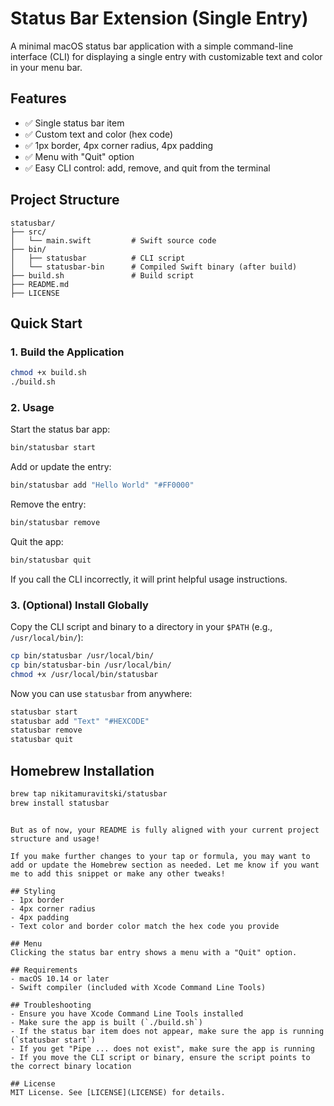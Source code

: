 # Status Bar Extension (Single Entry)

A minimal macOS status bar application with a simple command-line interface (CLI) for displaying a single entry with customizable text and color in your menu bar.

## Features

- ✅ Single status bar item
- ✅ Custom text and color (hex code)
- ✅ 1px border, 4px corner radius, 4px padding
- ✅ Menu with "Quit" option
- ✅ Easy CLI control: add, remove, and quit from the terminal

## Project Structure

```
statusbar/
├── src/
│   └── main.swift         # Swift source code
├── bin/
│   ├── statusbar          # CLI script
│   └── statusbar-bin      # Compiled Swift binary (after build)
├── build.sh               # Build script
├── README.md
├── LICENSE
```

## Quick Start

### 1. Build the Application

```bash
chmod +x build.sh
./build.sh
```

### 2. Usage

Start the status bar app:
```bash
bin/statusbar start
```

Add or update the entry:
```bash
bin/statusbar add "Hello World" "#FF0000"
```

Remove the entry:
```bash
bin/statusbar remove
```

Quit the app:
```bash
bin/statusbar quit
```

If you call the CLI incorrectly, it will print helpful usage instructions.

### 3. (Optional) Install Globally

Copy the CLI script and binary to a directory in your `$PATH` (e.g., `/usr/local/bin/`):

```bash
cp bin/statusbar /usr/local/bin/
cp bin/statusbar-bin /usr/local/bin/
chmod +x /usr/local/bin/statusbar
```

Now you can use `statusbar` from anywhere:
```bash
statusbar start
statusbar add "Text" "#HEXCODE"
statusbar remove
statusbar quit
```

## Homebrew Installation

```bash
brew tap nikitamuravitski/statusbar
brew install statusbar
```
```

But as of now, your README is fully aligned with your current project structure and usage!

If you make further changes to your tap or formula, you may want to add or update the Homebrew section as needed. Let me know if you want me to add this snippet or make any other tweaks!

## Styling
- 1px border
- 4px corner radius
- 4px padding
- Text color and border color match the hex code you provide

## Menu
Clicking the status bar entry shows a menu with a "Quit" option.

## Requirements
- macOS 10.14 or later
- Swift compiler (included with Xcode Command Line Tools)

## Troubleshooting
- Ensure you have Xcode Command Line Tools installed
- Make sure the app is built (`./build.sh`)
- If the status bar item does not appear, make sure the app is running (`statusbar start`)
- If you get "Pipe ... does not exist", make sure the app is running
- If you move the CLI script or binary, ensure the script points to the correct binary location

## License
MIT License. See [LICENSE](LICENSE) for details. 